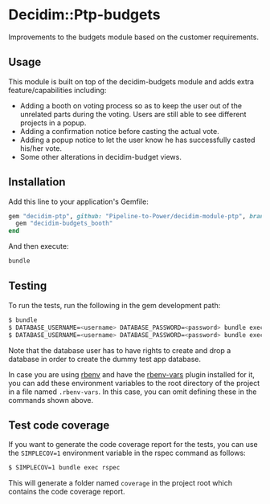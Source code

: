 # Decidim::Ptp-budgets

Improvements to the budgets module based on the customer requirements.

## Usage

This module is built on top of the decidim-budgets module and adds extra feature/capabilities including:
- Adding a booth on voting process so as to keep the user out of the unrelated parts during the voting. Users are still
  able to see different projects in a popup.
- Adding a confirmation notice before casting the actual vote.
- Adding a popup notice to let the user know he has successfully casted his/her vote.
- Some other alterations in decidim-budget views.

## Installation

Add this line to your application's Gemfile:

```ruby
gem "decidim-ptp", github: "Pipeline-to-Power/decidim-module-ptp", branch: "realse/0.26-stable" do
  gem "decidim-budgets_booth"
end
```

And then execute:

```bash
bundle
```
## Testing

To run the tests, run the following in the gem development path:

```bash
$ bundle
$ DATABASE_USERNAME=<username> DATABASE_PASSWORD=<password> bundle exec rake test_app
$ DATABASE_USERNAME=<username> DATABASE_PASSWORD=<password> bundle exec rspec
```

Note that the database user has to have rights to create and drop a database in
order to create the dummy test app database.

In case you are using [rbenv](https://github.com/rbenv/rbenv) and have the
[rbenv-vars](https://github.com/rbenv/rbenv-vars) plugin installed for it, you
can add these environment variables to the root directory of the project in a
file named `.rbenv-vars`. In this case, you can omit defining these in the
commands shown above.

## Test code coverage

If you want to generate the code coverage report for the tests, you can use
the `SIMPLECOV=1` environment variable in the rspec command as follows:

```bash
$ SIMPLECOV=1 bundle exec rspec
```

This will generate a folder named `coverage` in the project root which contains
the code coverage report.
